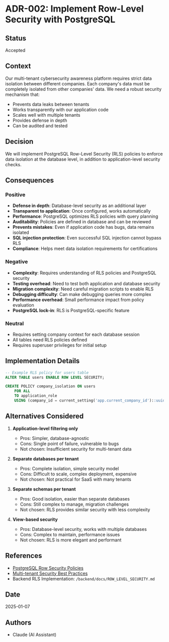 # ADR-002: Implement Row-Level Security with PostgreSQL

## Status
Accepted

## Context
Our multi-tenant cybersecurity awareness platform requires strict data isolation between different companies. Each company's data must be completely isolated from other companies' data. We need a robust security mechanism that:
- Prevents data leaks between tenants
- Works transparently with our application code
- Scales well with multiple tenants
- Provides defense in depth
- Can be audited and tested

## Decision
We will implement PostgreSQL Row-Level Security (RLS) policies to enforce data isolation at the database level, in addition to application-level security checks.

## Consequences

### Positive
- **Defense in depth**: Database-level security as an additional layer
- **Transparent to application**: Once configured, works automatically
- **Performance**: PostgreSQL optimizes RLS policies with query planning
- **Auditability**: Policies are defined in database and can be reviewed
- **Prevents mistakes**: Even if application code has bugs, data remains isolated
- **SQL injection protection**: Even successful SQL injection cannot bypass RLS
- **Compliance**: Helps meet data isolation requirements for certifications

### Negative
- **Complexity**: Requires understanding of RLS policies and PostgreSQL security
- **Testing overhead**: Need to test both application and database security
- **Migration complexity**: Need careful migration scripts to enable RLS
- **Debugging difficulty**: Can make debugging queries more complex
- **Performance overhead**: Small performance impact from policy evaluation
- **PostgreSQL lock-in**: RLS is PostgreSQL-specific feature

### Neutral
- Requires setting company context for each database session
- All tables need RLS policies defined
- Requires superuser privileges for initial setup

## Implementation Details
```sql
-- Example RLS policy for users table
ALTER TABLE users ENABLE ROW LEVEL SECURITY;

CREATE POLICY company_isolation ON users
    FOR ALL
    TO application_role
    USING (company_id = current_setting('app.current_company_id')::uuid);
```

## Alternatives Considered

1. **Application-level filtering only**
   - Pros: Simpler, database-agnostic
   - Cons: Single point of failure, vulnerable to bugs
   - Not chosen: Insufficient security for multi-tenant data

2. **Separate databases per tenant**
   - Pros: Complete isolation, simple security model
   - Cons: Difficult to scale, complex deployment, expensive
   - Not chosen: Not practical for SaaS with many tenants

3. **Separate schemas per tenant**
   - Pros: Good isolation, easier than separate databases
   - Cons: Still complex to manage, migration challenges
   - Not chosen: RLS provides similar security with less complexity

4. **View-based security**
   - Pros: Database-level security, works with multiple databases
   - Cons: Complex to maintain, performance issues
   - Not chosen: RLS is more elegant and performant

## References
- [PostgreSQL Row Security Policies](https://www.postgresql.org/docs/current/ddl-rowsecurity.html)
- [Multi-tenant Security Best Practices](https://docs.microsoft.com/en-us/azure/architecture/guide/multitenant/considerations/security)
- Backend RLS Implementation: `/backend/docs/ROW_LEVEL_SECURITY.md`

## Date
2025-01-07

## Authors
- Claude (AI Assistant)